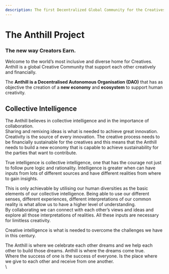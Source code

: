 ```yaml
---
description: The first Decentralized Global Community for the Creatives
---
```


# The Anthill Project

### **The new way Creators Earn.**&#x20;

Welcome to the world’s most inclusive and diverse home for Creatives. Anthill is a global Creative Community that support each other creatively and financially.

The **Anthill is a Decentralised Autonomous Organisation (DAO)** that has as objective the creation of a **new economy** and **ecosystem** to support human creativity.

## **Collective Intelligence**

The Anthill believes in collective intelligence and in the importance of collaboration. \
Sharing and remixing ideas is what is needed to achieve great innovation. \
Creativity is the source of every innovation. The creative process needs to be financially sustainable for the creatives and this means that the Anthill needs to build a new economy that is capable to achieve sustainability for the parties that want to contribute.

True intelligence is collective intelligence, one that has the courage not just to follow pure logic and rationality. Intelligence is greater when can have inputs from lots of different sources and have different realities from where to gain insights.&#x20;

This is only achievable by utilising our human diversities as the basic elements of our collective intelligence. Being able to use our different senses, different experiences, different interpretations of our common reality is what allow us to have a higher level of understanding.\
By collaborating we can connect with each other’s views and ideas and explore all those interpretations of realities. All these inputs are necessary for limitless creativity.&#x20;

Creative intelligence is what is needed to overcome the challenges we have in this century.

The Anthill is where we celebrate each other dreams and we help each other to build those dreams. Anthill is where the dreams come true. \
Where the success of one is the success of everyone. Is the place where we give to each other and receive from one another.\
\
